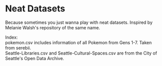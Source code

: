 # Neat Datasets
Because sometimes you just wanna play with neat datasets. Inspired by Melanie Walsh's repository of the same name.

Index:
<br>
pokemon.csv includes information of all Pokemon from Gens 1-7. Taken from serebii.
<br>
Seattle-Libraries.csv and Seattle-Cultural-Spaces.csv are from the City of Seattle's Open Data Archive.
